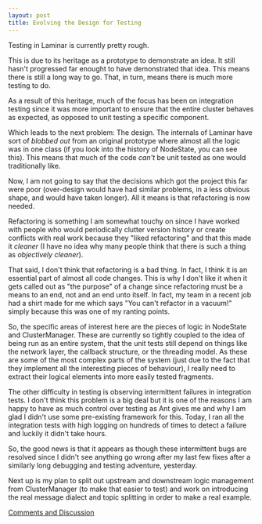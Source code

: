 ```yaml
---
layout: post
title: Evolving the Design for Testing
---
```


Testing in Laminar is currently pretty rough.

This is due to its heritage as a prototype to demonstrate an idea.  It still hasn't progressed far enought to have demonstrated that idea.  This means there is still a long way to go.  That, in turn, means there is much more testing to do.

As a result of this heritage, much of the focus has been on integration testing since it was more important to ensure that the entire cluster behaves as expected, as opposed to unit testing a specific component.

Which leads to the next problem:  The design.  The internals of Laminar have sort of _blobbed out_ from an original prototype where almost all the logic was in one class (if you look into the history of NodeState, you can see this).  This means that much of the code _can't_ be unit tested as one would traditionally like.

Now, I am not going to say that the decisions which got the project this far were poor (over-design would have had similar problems, in a less obvious shape, and would have taken longer).  All it means is that refactoring is now needed.

Refactoring is something I am somewhat touchy on since I have worked with people who would periodically clutter version history or create conflicts with real work because they "liked refactoring" and that this made it _cleaner_ (I have no idea why many people think that there is such a thing as _objectively cleaner_).

That said, I don't think that refactoring is a bad thing.  In fact, I think it is an essential part of almost all code changes.  This is why I don't like it when it gets called out as "the purpose" of a change since refactoring must be a means to an end, not and an end unto itself.  In fact, my team in a recent job had a shirt made for me which says "You can't refactor in a vacuum!" simply because this was one of my ranting points.

So, the specific areas of interest here are the pieces of logic in NodeState and ClusterManager.  These are currently so tightly coupled to the idea of being run as an entire system, that the unit tests still depend on things like the network layer, the callback structure, or the threading model.  As these are some of the most complex parts of the system (just due to the fact that they implement all the interesting pieces of behaviour), I really need to extract their logical elements into more easily tested fragments.

The other difficulty in testing is observing intermittent failures in integration tests.  I don't think this problem is a big deal but it is one of the reasons I am happy to have as much control over testing as Ant gives me and why I am glad I didn't use some pre-existing framework for this.  Today, I ran all the integration tests with high logging on hundreds of times to detect a failure and luckily it didn't take hours.

So, the good news is that it appears as though these intermittent bugs are resolved since I didn't see anything go wrong after my last few fixes after a similarly long debugging and testing adventure, yesterday.

Next up is my plan to split out upstream and downstream logic management from ClusterManager (to make that easier to test) and work on introducing the real message dialect and topic splitting in order to make a real example.

[Comments and Discussion](https://github.com/jmdisher/Laminar-blog/issues/4)
